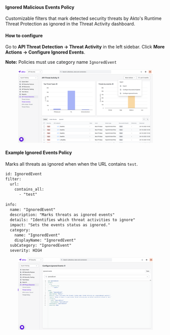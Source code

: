 #### Ignored Malicious Events Policy

Customizable filters that mark detected security threats by Akto's Runtime Threat Protection as ignored in the Threat Activity dashboard. 


#### How to configure 
Go to **API Threat Detection → Threat Activity** in the left sidebar. Click **More Actions → Configure Ignored Events**.

**Note:** Policies must use category name `IgnoredEvent`

<figure><img src="../../.gitbook/assets/configure-ingored.png" alt=""><figcaption></figcaption></figure>

#### Example Ignored Events Policy
Marks all threats as ignored when when the URL contains `test`.
```
id: IgnoredEvent
filter:
  url:
    contains_all:
      - "test"

info:
  name: "IgnoredEvent"
  description: "Marks threats as ignored events"
  details: "Identifies which threat activities to ignore"
  impact: "Sets the events status as ignored."
  category:
    name: "IgnoredEvent"
    displayName: "IgnoredEvent"
  subCategory: "IgnoredEvent"
  severity: HIGH
```

<figure><img src="../../.gitbook/assets/threat-ignored-policy.png" alt=""><figcaption></figcaption></figure>